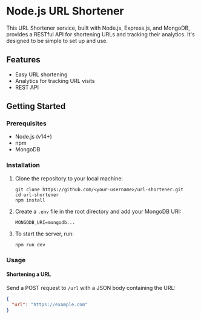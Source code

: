 # Node.js URL Shortener

This URL Shortener service, built with Node.js, Express.js, and MongoDB, provides a RESTful API for shortening URLs and tracking their analytics. It's designed to be simple to set up and use.

## Features

- Easy URL shortening
- Analytics for tracking URL visits
- REST API

## Getting Started

### Prerequisites

- Node.js (v14+)
- npm
- MongoDB

### Installation

1. Clone the repository to your local machine:
    ```
    git clone https://github.com/<your-username>/url-shortener.git
    cd url-shortener
    npm install
    ```

2. Create a `.env` file in the root directory and add your MongoDB URI:
    ```
    MONGODB_URI=mongodb...
    ```

3. To start the server, run:
    ```
    npm run dev
    ```

### Usage

#### Shortening a URL

Send a POST request to `/url` with a JSON body containing the URL:

```json
{
  "url": "https://example.com"
}
